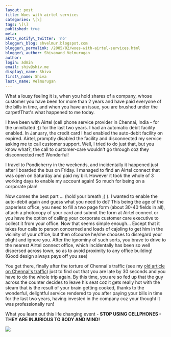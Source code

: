 ```yaml
---
layout: post
title: Woes with airtel services
categories: \[\]
tags: \[\]
published: true
meta:
aktt\_notify\_twitter: 'no'
blogger\_blog: shvelmur.blogspot.com
blogger\_permalink: /2005/02/woes-with-airtel-services.html
blogger\_author: Shivanand Velmurugan
author:
login: admin
email: shiv@shiv.me
display\_name: Shiva
first\_name: Shiva
last\_name: Velmurugan
---
```


What a lousy feeling it is, when you hold shares of a company, whose customer you have been for more than 2 years and have paid everyone of the bills in time, and when you have an issue, you are brushed under the carpet!That's what happened to me today. 

I have been with Airtel (cell phone service provider in Chennai, India - for the uninitiated ;)) for the last two years. I had an automatic debit facility enabled. In January, the credit card I had enabled the auto-debit facility on expired. Airtel, promptly disabled the facility and disconnected my service asking me to call customer support. Well, I tried to do just that, but you know what?, the call to customer-care wouldn't go through coz they disconnected me!! Wonderful! 

I travel to Pondicherry in the weekends, and incidentally it happened just after I boarded the bus on Friday. I managed to find an Airtel connect that was open on Saturday and paid my bill. However it took the whole of 3 working days to enable my account again! So much for being on a corporate plan! 

Now comes the best part ... (hold your breath ;) ). I wanted to enable the auto-debit again and guess what you need to do? This being the age of the paperless office, you need to fill a two page form (about 30-40 fields in all), attach a photocopy of your card and submit the form at Airtel connect or you have the option of calling your corporate customer care executive to collect it from your office. Now that seems simple enough... Except that it takes four calls to person concerned and loads of cajoling to get him in the vicinity of your office, but then ofcourse he/she chooses to disregard your plight and ignore you. After the ignominy of such sorts, you brave to drive to the nearest Airtel connect office, which incidentally has been so well dispersed across town, so as to avoid proximity to any office building! (Good design always pays off you see)

You get there, finally after the torture of Chennai's traffic (see my [old article on Chennai's traffic][0]) just to find out that you are late by 30 seconds and you have to do the whole trip again. By this time, you are so fed up that the guy across the counter decides to leave his seat coz it gets really hot with the steam that is the result of your brain getting cooked, thanks to the wonderful, delightful service rendered to you after paying your bills in time for the last two years, having invested in the company coz your thought it was professionally run!

What you learn out this life changing event - **STOP USING CELLPHONES - THEY ARE INJURIOUS TO BODY AND MIND!**

![](/images/7854873-110865590729389169?l=shvelmur.blogspot.com)


[0]: http://www.shvelmur.com/current/2004/08/damn-i-hate-traffic-in-chennai.html